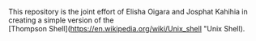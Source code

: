 This repository is the joint effort of Elisha Oigara and Josphat Kahihia in
creating a simple version of the \
[Thompson Shell](https://en.wikipedia.org/wiki/Unix_shell "Unix Shell).
